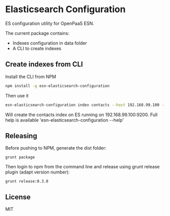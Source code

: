 # Elasticsearch Configuration

ES configuration utility for OpenPaaS ESN.

The current package contains:

- Indexes configuration in data folder
- A CLI to create indexes

## Create indexes from CLI

Install the CLI from NPM

``` bash
npm install -g esn-elasticsearch-configuration
```

Then use it

```bash
esn-elasticsearch-configuration index contacts --host 192.168.99.100 --port 9200
```

Will create the contacts index on ES running on 192.168.99.100:9200.
Full help is available 'esn-elasticsearch-configuration --help'

## Releasing

Before pushing to NPM, generate the dist folder:

```
grunt package
```

Then login to npm from the command line and release using grunt release plugin (adapt version number):

```
grunt release:0.3.0
```

## License

MIT
